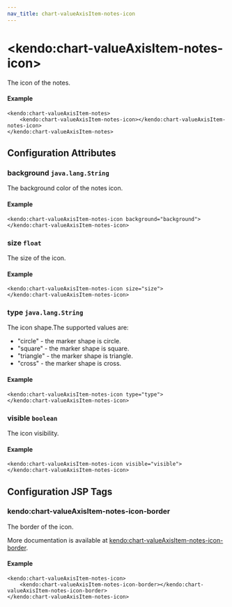 ```yaml
---
nav_title: chart-valueAxisItem-notes-icon
---
```


# \<kendo:chart-valueAxisItem-notes-icon\>

The icon of the notes.

#### Example
    <kendo:chart-valueAxisItem-notes>
        <kendo:chart-valueAxisItem-notes-icon></kendo:chart-valueAxisItem-notes-icon>
    </kendo:chart-valueAxisItem-notes>

## Configuration Attributes

### background `java.lang.String`

The background color of the notes icon.

#### Example
    <kendo:chart-valueAxisItem-notes-icon background="background">
    </kendo:chart-valueAxisItem-notes-icon>

### size `float`

The size of the icon.

#### Example
    <kendo:chart-valueAxisItem-notes-icon size="size">
    </kendo:chart-valueAxisItem-notes-icon>

### type `java.lang.String`

The icon shape.The supported values are:
* "circle" - the marker shape is circle.
* "square" - the marker shape is square.
* "triangle" - the marker shape is triangle.
* "cross" - the marker shape is cross.

#### Example
    <kendo:chart-valueAxisItem-notes-icon type="type">
    </kendo:chart-valueAxisItem-notes-icon>

### visible `boolean`

The icon visibility.

#### Example
    <kendo:chart-valueAxisItem-notes-icon visible="visible">
    </kendo:chart-valueAxisItem-notes-icon>


##  Configuration JSP Tags

### kendo:chart-valueAxisItem-notes-icon-border

The border of the icon.

More documentation is available at [kendo:chart-valueAxisItem-notes-icon-border](/api/wrappers/jsp/chart/valueaxisitem-notes-icon-border).

#### Example

    <kendo:chart-valueAxisItem-notes-icon>
        <kendo:chart-valueAxisItem-notes-icon-border></kendo:chart-valueAxisItem-notes-icon-border>
    </kendo:chart-valueAxisItem-notes-icon>

